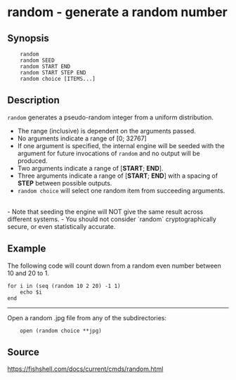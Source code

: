 # random - generate a random number

## Synopsis
```fish
    random
    random SEED
    random START END
    random START STEP END
    random choice [ITEMS...]
```

## Description
`random` generates a pseudo-random integer from a uniform distribution. 
- The range (inclusive) is dependent on the arguments passed. 
- No arguments indicate a range of [0; 32767]
- If one argument is specified, the internal engine will be seeded with the argument for future invocations of `random` and no output will be produced.
- Two arguments indicate a range of [**START**; **END**].
- Three arguments indicate a range of [**START**; **END**] with a spacing of **STEP** between possible outputs.
- `random choice` will select one random item from succeeding arguments.
<br />
- Note that seeding the engine will NOT give the same result across different systems.
- You should not consider `random` cryptographically secure, or even statistically accurate.


## Example

The following code will count down from a random even number between 10 and 20 to 1.

```fish
for i in (seq (random 10 2 20) -1 1)
	echo $i
end
```
___

Open a random .jpg file from any of the subdirectories:
```fish
    open (random choice **jpg)
```

## Source
https://fishshell.com/docs/current/cmds/random.html
